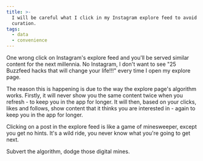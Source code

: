 ```yaml
---
title: >-
  I will be careful what I click in my Instagram explore feed to avoid over
  curation.
tags:
  - data
  - convenience
---
```

One wrong click on Instagram's explore feed and you'll be served similar content for the next millennia. No Instagram, I don't want to see "25 Buzzfeed hacks that will change your life!!!" every time I open my explore page.

The reason this is happening is due to the way the explore page's algorithm works. Firstly, it will never show you the same content twice when you refresh - to keep you in the app for longer. It will then, based on your clicks, likes and follows, show content that it thinks you are interested in - again to keep you in the app for longer.

Clicking on a post in the explore feed is like a game of minesweeper, except you get no hints. It's a wild ride, you never know what you're going to get next.

Subvert the algorithm, dodge those digital mines.
